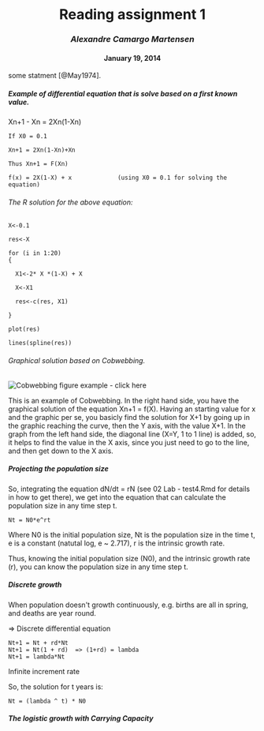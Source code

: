 							
# <center> Reading assignment 1</center>
### <center> <i>Alexandre Camargo Martensen</i></center>
#### <center> January 19, 2014</center>


some statment [@May1974]. 

##### Example of differential equation that is solve based on a first known value.

  Xn+1 - Xn = 2Xn(1-Xn)

	If X0 = 0.1

	Xn+1 = 2Xn(1-Xn)+Xn

	Thus Xn+1 = F(Xn)

	f(x) = 2X(1-X) + x             (using X0 = 0.1 for solving the equation)


###### The R solution for the above equation:

```{r}
X<-0.1

res<-X

for (i in 1:20)
{

  X1<-2* X *(1-X) + X

  X<-X1

  res<-c(res, X1)

}

plot(res)

lines(spline(res))

```

###### Graphical solution based on Cobwebbing.

![Cobwebbing figure example - click here](https://www.dropbox.com/s/bnb748mr3n7cdgn/Screenshot%202014-01-19%2012.19.58.png)


This is an example of Cobwebbing. In the right hand side, you have the graphical solution of the equation Xn+1 = f(X). Having an starting value for x and the graphic per se, you basicly find the solution for X+1 by going up in the graphic reaching the curve, then the Y axis, with the value X+1. In the graph from the left hand side, the diagonal line (X=Y, 1 to 1 line) is added, so, it helps to find the value in the X axis, since you just need to go to the line, and then get down to the X axis. 

##### Projecting the population size

So, integrating the equation dN/dt = rN (see 02 Lab - test4.Rmd for details in how to get there), we get into the equation that can calculate the population size in any time step t.

	Nt = N0*e^rt

Where N0 is the initial population size, Nt is the population size in the time t, e is a constant (natutal log, e ~ 2.717), r is the intrinsic growth rate.

Thus, knowing the initial population size (N0), and the intrinsic growth rate (r), you can know the population size in any time step t. 


##### Discrete growth

When population doesn't growth continuously, e.g. births are all in spring, and deaths are year round. 

=> Discrete differential equation

	Nt+1 = Nt + rd*Nt
	Nt+1 = Nt(1 + rd)  => (1+rd) = lambda
	Nt+1 = lambda*Nt

Infinite increment rate

So, the solution for t years is:

	Nt = (lambda ^ t) * N0

		


 
##### The logistic growth with Carrying Capacity




